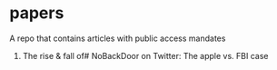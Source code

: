 # papers
 A repo that contains articles with public access mandates

 1) The rise & fall of# NoBackDoor on Twitter: The apple vs. FBI case
